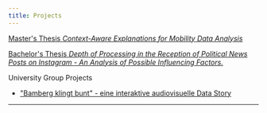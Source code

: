 ```yaml
---
title: Projects 
---
```


[Master's Thesis *Context-Aware Explanations for Mobility Data Analysis*](./ma-post)

[Bachelor's Thesis *Depth of Processing in the Reception of Political News Posts on Instagram - An Analysis of Possible Influencing Factors.*](./ba-post)

University Group Projects

- ["Bamberg klingt bunt" - eine interaktive audiovisuelle Data Story ](./newCluster)


---
